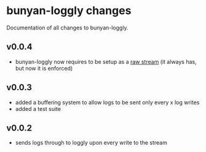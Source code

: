 bunyan-loggly changes
=====================

Documentation of all changes to bunyan-loggly.

v0.0.4
------

- bunyan-loggly now requires to be setup as a [raw stream][rawstream] (it always has, but now it is enforced)

v0.0.3
------

- added a buffering system to allow logs to be sent only every x log writes
- added a test suite

v0.0.2
------

- sends logs through to loggly upon every write to the stream

[rawstream]: https://github.com/trentm/node-bunyan#stream-type-raw "Bunyan raw stream"